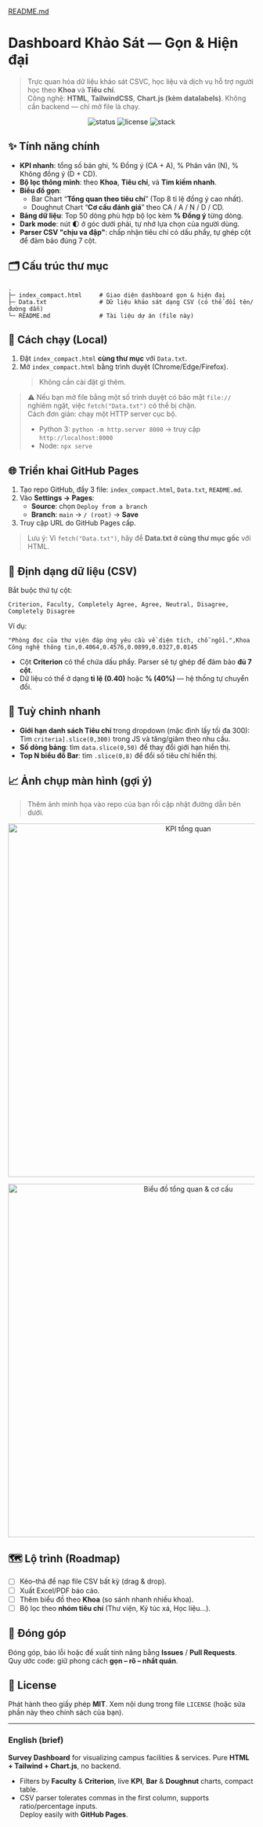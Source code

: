 [README.md](https://github.com/user-attachments/files/22508472/README.md)
# Dashboard Khảo Sát — Gọn & Hiện đại

> Trực quan hóa dữ liệu khảo sát CSVC, học liệu và dịch vụ hỗ trợ người học theo **Khoa** và **Tiêu chí**.  
> Công nghệ: **HTML**, **TailwindCSS**, **Chart.js (kèm datalabels)**. Không cần backend — chỉ mở file là chạy.

<p align="center">
  <img alt="status" src="https://img.shields.io/badge/status-active-brightgreen">
  <img alt="license" src="https://img.shields.io/badge/license-MIT-blue">
  <img alt="stack" src="https://img.shields.io/badge/stack-HTML%20%7C%20Tailwind%20%7C%20Chart.js-8A2BE2">
</p>

## ✨ Tính năng chính
- **KPI nhanh**: tổng số bản ghi, % Đồng ý (CA + A), % Phân vân (N), % Không đồng ý (D + CD).
- **Bộ lọc thông minh**: theo **Khoa**, **Tiêu chí**, và **Tìm kiếm nhanh**.
- **Biểu đồ gọn**:  
  - Bar Chart “**Tổng quan theo tiêu chí**” (Top 8 tỉ lệ đồng ý cao nhất).  
  - Doughnut Chart “**Cơ cấu đánh giá**” theo CA / A / N / D / CD.
- **Bảng dữ liệu**: Top 50 dòng phù hợp bộ lọc kèm **% Đồng ý** từng dòng.
- **Dark mode**: nút 🌓 ở góc dưới phải, tự nhớ lựa chọn của người dùng.
- **Parser CSV "chịu va đập"**: chấp nhận tiêu chí có dấu phẩy, tự ghép cột để đảm bảo đúng 7 cột.

## 🗂 Cấu trúc thư mục
```
.
├─ index_compact.html     # Giao diện dashboard gọn & hiện đại
├─ Data.txt               # Dữ liệu khảo sát dạng CSV (có thể đổi tên/đường dẫn)
└─ README.md              # Tài liệu dự án (file này)
```

## 🚀 Cách chạy (Local)
1. Đặt `index_compact.html` **cùng thư mục** với `Data.txt`.
2. Mở `index_compact.html` bằng trình duyệt (Chrome/Edge/Firefox).  
   > Không cần cài đặt gì thêm.

> ⚠️ Nếu bạn mở file bằng một số trình duyệt có bảo mật `file://` nghiêm ngặt, việc `fetch("Data.txt")` có thể bị chặn.  
> Cách đơn giản: chạy một HTTP server cục bộ.
> - Python 3: `python -m http.server 8000` → truy cập `http://localhost:8000`
> - Node: `npx serve`

## 🌐 Triển khai GitHub Pages
1. Tạo repo GitHub, đẩy 3 file: `index_compact.html`, `Data.txt`, `README.md`.
2. Vào **Settings → Pages**:  
   - **Source**: chọn `Deploy from a branch`  
   - **Branch**: `main` → `/ (root)` → **Save**  
3. Truy cập URL do GitHub Pages cấp.

> Lưu ý: Vì `fetch("Data.txt")`, hãy để **Data.txt ở cùng thư mục gốc** với HTML.  

## 📄 Định dạng dữ liệu (CSV)
Bắt buộc thứ tự cột:
```
Criterion, Faculty, Completely Agree, Agree, Neutral, Disagree, Completely Disagree
```

Ví dụ:
```
"Phòng đọc của thư viện đáp ứng yêu cầu về diện tích, chỗ ngồi.",Khoa Công nghệ thông tin,0.4064,0.4576,0.0899,0.0327,0.0145
```

- Cột **Criterion** có thể chứa dấu phẩy. Parser sẽ tự ghép để đảm bảo **đủ 7 cột**.
- Dữ liệu có thể ở dạng **tỉ lệ (0.40)** hoặc **% (40%)** — hệ thống tự chuyển đổi.

## 🔧 Tuỳ chỉnh nhanh
- **Giới hạn danh sách Tiêu chí** trong dropdown (mặc định lấy tối đa 300):  
  Tìm `criteria].slice(0,300)` trong JS và tăng/giảm theo nhu cầu.
- **Số dòng bảng**: tìm `data.slice(0,50)` để thay đổi giới hạn hiển thị.
- **Top N biểu đồ Bar**: tìm `.slice(0,8)` để đổi số tiêu chí hiển thị.

## 📈 Ảnh chụp màn hình (gợi ý)
> Thêm ảnh minh họa vào repo của bạn rồi cập nhật đường dẫn bên dưới.
<p align="center">
  <img src="screenshots/kpi.png" width="720" alt="KPI tổng quan">
</p>
<p align="center">
  <img src="screenshots/charts.png" width="720" alt="Biểu đồ tổng quan & cơ cấu">
</p>

## 🗺 Lộ trình (Roadmap)
- [ ] Kéo–thả để nạp file CSV bất kỳ (drag & drop).
- [ ] Xuất Excel/PDF báo cáo.
- [ ] Thêm biểu đồ theo **Khoa** (so sánh nhanh nhiều khoa).
- [ ] Bộ lọc theo **nhóm tiêu chí** (Thư viện, Ký túc xá, Học liệu…).

## 🤝 Đóng góp
Đóng góp, báo lỗi hoặc đề xuất tính năng bằng **Issues** / **Pull Requests**.  
Quy ước code: giữ phong cách **gọn – rõ – nhất quán**.  

## 📜 License
Phát hành theo giấy phép **MIT**. Xem nội dung trong file `LICENSE` (hoặc sửa phần này theo chính sách của bạn).

---

### English (brief)
**Survey Dashboard** for visualizing campus facilities & services. Pure **HTML + Tailwind + Chart.js**, no backend.  
- Filters by **Faculty** & **Criterion**, live **KPI**, **Bar** & **Doughnut** charts, compact table.  
- CSV parser tolerates commas in the first column, supports ratio/percentage inputs.  
Deploy easily with **GitHub Pages**.
